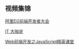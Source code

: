 ## 视频集锦

[阿里D2前端开发者大会](http://d2forum.alibaba-inc.com/#/index?_k=c8x5n7)

[IT 大咖说](https://www.itdks.com/)

[Web前端开发之JavaScript精英课堂](https://ke.qq.com/course/231577)